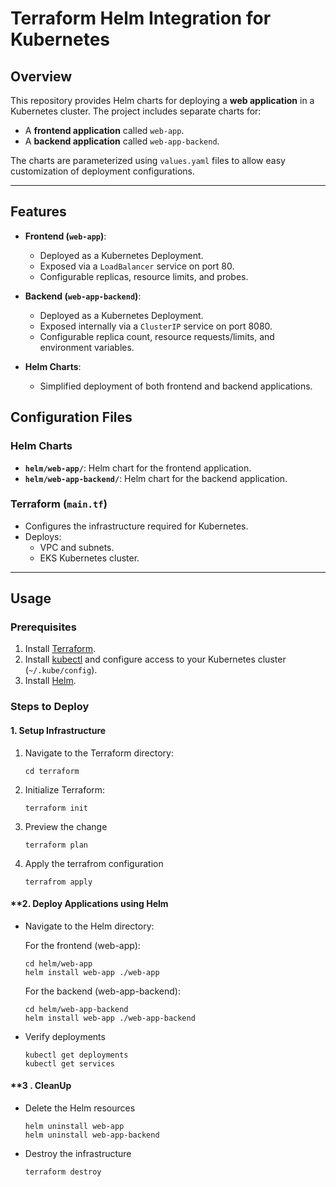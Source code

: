 # Terraform Helm Integration for Kubernetes



## Overview

This repository provides Helm charts for deploying a **web application** in a Kubernetes cluster. The project includes separate charts for:
- A **frontend application** called `web-app`.
- A **backend application** called `web-app-backend`.

The charts are parameterized using `values.yaml` files to allow easy customization of deployment configurations.

---

## Features

- **Frontend (`web-app`)**:
  - Deployed as a Kubernetes Deployment.
  - Exposed via a `LoadBalancer` service on port 80.
  - Configurable replicas, resource limits, and probes.

- **Backend (`web-app-backend`)**:
  - Deployed as a Kubernetes Deployment.
  - Exposed internally via a `ClusterIP` service on port 8080.
  - Configurable replica count, resource requests/limits, and environment variables.

- **Helm Charts**:
  - Simplified deployment of both frontend and backend applications.


## Configuration Files

### Helm Charts
- **`helm/web-app/`**: Helm chart for the frontend application.
- **`helm/web-app-backend/`**: Helm chart for the backend application.

### Terraform (`main.tf`)
- Configures the infrastructure required for Kubernetes.
- Deploys:
  - VPC and subnets.
  - EKS Kubernetes cluster.

---

## Usage

### Prerequisites
1. Install [Terraform](https://www.terraform.io/downloads.html).
2. Install [kubectl](https://kubernetes.io/docs/tasks/tools/) and configure access to your Kubernetes cluster (`~/.kube/config`).
3. Install [Helm](https://helm.sh/docs/intro/install/).

### Steps to Deploy

#### **1. Setup Infrastructure**
1. Navigate to the Terraform directory:

	```
   cd terraform
   ```
   
2. Initialize Terraform:

	```
	terraform init
	```
3. Preview the change 

	```
	terraform plan
	```
4. Apply the terrafrom configuration 

	```
	terrafrom apply
	```
#### **2. Deploy Applications using Helm 


* Navigate to the Helm directory:
	
	For the frontend (web-app):
	
	```
	cd helm/web-app
   helm install web-app ./web-app
	```
	
	For the backend (web-app-backend):

	```
	cd helm/web-app-backend
   helm install web-app ./web-app-backend
	```

* Verify deployments

	```
	kubectl get deployments
	kubectl get services
	```
#### **3 . CleanUp 

* Delete the Helm resources 

	```
	helm uninstall web-app
	helm uninstall web-app-backend
	```
* Destroy the infrastructure

	```
	terraform destroy
	```






